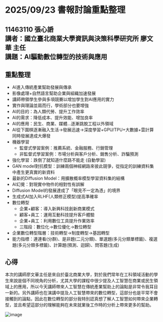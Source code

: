 2025/09/23 書報討論重點整理
===
11463110 張心䛡  
講者：國立臺北商業大學資訊與決策科學研究所 廖文華 主任  
講題：AI驅動數位轉型的技術與應用
---

## 重點整理

* AI進入傳統產業幫助發展與傳承
* 影像處理+自然語言幫助企業與組織加速發展
* 講師帶領學生參與多項競賽以增加學生對AI應用的實力
* 實作與理論並肩而行，學術部分也要增強
* AI的目的：為人類代勞、提升工作效率
* AI的需求：降低成本、提升效能、增加良率
* AI的應用：民生、商業、媒體…逐漸跳脫工程以外領域
* AI從下圍棋逐漸融入生活→發展迅速→深度學習+GPU/TPU+大數據+雲計算同時發展達成大爆發
* 機器學習
    * 監督式學習案例：推薦系統、金融服務、行銷管理
    * 非監督式學習案例：市場分析與客戶分析、銷售分析、詐騙預測
* 強化學習：跌倒了就知道什麼路不能走 (自動學習)
* GAN model對抗模型：訓練兩個神經網路來彼此競爭，從指定的訓練資料集中產生更真實的新資料
* 最新的Diffusion Model：用擴散概率模型學習資料集的結構
* AI幻覺：對現實中物件的相對性有誤解
* Diffusion Model的發展達成了「眼見不一定為憑」的境界
* 生成式AI加入RLHF(人類修正模型)提高準確率
* 數位轉型
    * 企業+顧客：導入新興科技創新商業模式
    * 顧客+員工：運用互動科技提升客戶體驗
    * 企業+員工：利用數位工具提升作業效率
    * 三階段：數位化→數位優化→數位轉型
* 企業數位轉型階層：技術轉型→制度轉型→基因轉型
* 能力指標：連連看(分群)、是非題(二元分類)、單選題(多元分類單標籤)、複選題(多元分類多標籤)、計算題(預測、迴歸)、問答題(生成)

## 心得
本次的講師廖文華主任是來自於臺北商業大學，對於我們常年在工科領域活動的學生來說是個不同視角的分析，尤其大學的課程中很少提及人工智慧在商業或民生領域上的應用，所以今天講師帶來人工智慧在傳統產業幫助上的論點是非常令我耳目一新的。另外講師也在演講中提及人工智慧帶來的數位轉型，這部分也是平常不會接觸到的論點，因此在數位轉型的部分我特別認真想了解人工智慧如何帶來企業轉型，並且希望這部分的理解能夠在未來就業後工作時的分析上帶來更多的幫助。

![image]([/S_94412807.jpg](https://github.com/xinhua09/PaperDiscussion-I-ReportArea/blob/main/20250923/S__94412807.jpg))
